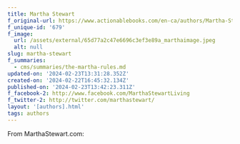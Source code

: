 ```yaml
---
title: Martha Stewart
f_original-url: https://www.actionablebooks.com/en-ca/authors/Martha-Stewart/
f_unique-id: '679'
f_image:
  url: /assets/external/65d77a2c47e6696c3ef3e89a_marthaimage.jpeg
  alt: null
slug: martha-stewart
f_summaries:
  - cms/summaries/the-martha-rules.md
updated-on: '2024-02-23T13:31:28.352Z'
created-on: '2024-02-22T16:45:32.134Z'
published-on: '2024-02-23T13:42:23.311Z'
f_facebook-2: http://www.facebook.com/MarthaStewartLiving
f_twitter-2: http://twitter.com/marthastewart/
layout: '[authors].html'
tags: authors
---
```


From MarthaStewart.com:
